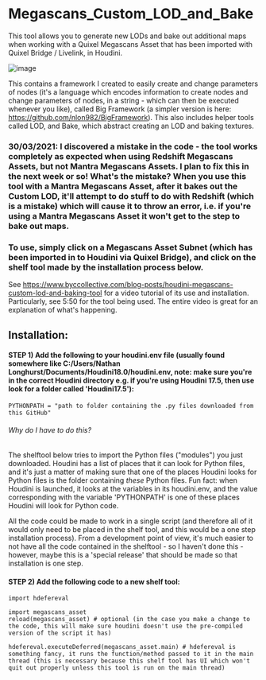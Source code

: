 # Megascans_Custom_LOD_and_Bake
This tool allows you to generate new LODs and bake out additional maps when working with a Quixel Megascans Asset that has been imported with Quixel Bridge / Livelink, in Houdini.

![image](https://user-images.githubusercontent.com/69462081/110022718-263a0a80-7d91-11eb-8ed9-25c0c2953734.png)

This contains a framework I created to easily create and change parameters of nodes (it's a language which encodes information to create nodes and change parameters of nodes, in a string - which can then be executed whenever you like), called Big Framework (a simpler version is here: https://github.com/nlon982/BigFramework). This also includes helper tools called LOD, and Bake, which abstract creating an LOD and baking textures.

### 30/03/2021: I discovered a mistake in the code -  the tool works completely as expected when using Redshift Megascans Assets, but not Mantra Megascans Assets. I plan to fix this in the next week or so! What's the mistake? When you use this tool with a Mantra Megascans Asset, after it bakes out the Custom LOD, it'll attempt to do stuff to do with Redshift (which is a mistake) which will cause it to throw an error, i.e. if you're using a Mantra Megascans Asset it won't get to the step to bake out maps.

### To use, simply click on a Megascans Asset Subnet (which has been imported in to Houdini via Quixel Bridge), and click on the shelf tool made by the installation process below.

See https://www.byccollective.com/blog-posts/houdini-megascans-custom-lod-and-baking-tool for a video tutorial of its use and installation. Particularly, see 5:50 for the tool being used. The entire video is great for an explanation of what's happening.

## Installation:

#### STEP 1) Add the following to your houdini.env file (usually found somewhere like C:/Users/Nathan Longhurst/Documents/Houdini18.0/houdini.env, note: make sure you're in the correct Houdini directory e.g. if you're using Houdini 17.5, then use look for a folder called 'Houdini17.5'):

```
PYTHONPATH = "path to folder containing the .py files downloaded from this GitHub"
```

###### Why do I have to do this? 
The shelftool below tries to import the Python files ("modules") you just downloaded. Houdini has a list of places that it can look for Python files, and it's just a matter of making sure that one of the places Houdini looks for Python files is the folder containing *these* Python files. Fun fact: when Houdini is launched, it looks at the variables in its houdini.env, and the value corresponding with the variable 'PYTHONPATH' is one of these places Houdini will look for Python code.

All the code could be made to work in a single script (and therefore all of it would only need to be placed in the shelf tool, and this would be a one step installation process). From a development point of view, it's much easier to not have all the code contained in the shelftool - so I haven't done this - however, maybe this is a 'special release' that should be made so that installation is one step.

#### STEP 2) Add the following code to a new shelf tool:

```
import hdefereval

import megascans_asset
reload(megascans_asset) # optional (in the case you make a change to the code, this will make sure houdini doesn't use the pre-compiled version of the script it has)

hdefereval.executeDeferred(megascans_asset.main) # hdefereval is something fancy, it runs the function/method passed to it in the main thread (this is necessary because this shelf tool has UI which won't quit out properly unless this tool is run on the main thread)
```


